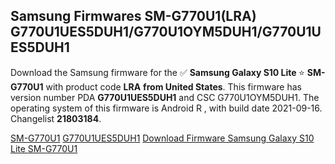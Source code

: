 <h2>Samsung Firmwares SM-G770U1(LRA) G770U1UES5DUH1/G770U1OYM5DUH1/G770U1UES5DUH1</h2>
Download the Samsung firmware for the ✅ <strong>Samsung Galaxy S10 Lite </strong> ⭐ <strong>SM-G770U1</strong> with product code <strong>LRA</strong> <strong> from United States</strong>. This firmware has version number PDA <strong>G770U1UES5DUH1</strong> and CSC G770U1OYM5DUH1. The operating system of this firmware is Android R , with build date 2021-09-16. Changelist <strong>21803184</strong>.


[SM-G770U1](https://samfirm.shop/samsung/model/SM-G770U1)
[G770U1UES5DUH1](https://samfirm.shop/samsung/pda/G770U1UES5DUH1)
[Download Firmware Samsung Galaxy S10 Lite SM-G770U1](https://samfirm.shop/samsung/firmware/456865)

